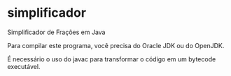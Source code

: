 # simplificador
Simplificador de Frações em Java

Para compilar este programa, você precisa do Oracle JDK ou do OpenJDK.

É necessário o uso do javac para transformar o código em um bytecode executável.
